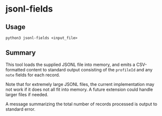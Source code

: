 # jsonl-fields

## Usage

```
python3 jsonl-fields <input_file>
```

## Summary

This tool loads the supplied JSONL file into memory, and emits a CSV-formatted content to standard output consisting of the `profileId` and any `note` fields for each record.

Note that for extremely large JSONL files, the current implementation may not work if it does not all fit into memory. A future extension could handle larger files if needed.

A message summarizing the total number of records processed is output to standard error.
